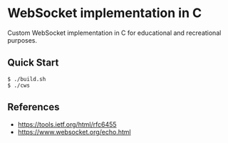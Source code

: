 # WebSocket implementation in C

Custom WebSocket implementation in C for educational and recreational purposes.

## Quick Start

```console
$ ./build.sh
$ ./cws
```

## References

- https://tools.ietf.org/html/rfc6455
- https://www.websocket.org/echo.html

